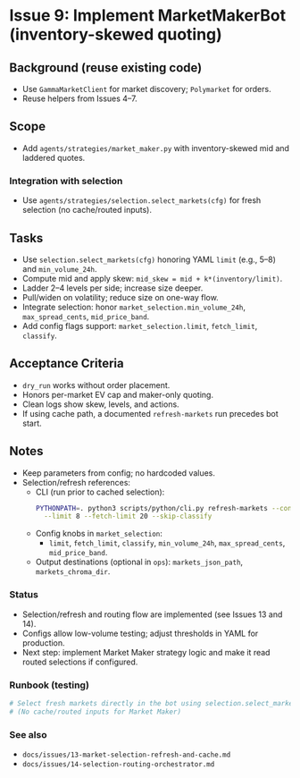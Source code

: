 # Issue 9: Implement MarketMakerBot (inventory-skewed quoting)

## Background (reuse existing code)
- Use `GammaMarketClient` for market discovery; `Polymarket` for orders.
- Reuse helpers from Issues 4–7.

## Scope
- Add `agents/strategies/market_maker.py` with inventory-skewed mid and laddered quotes.

### Integration with selection
- Use `agents/strategies/selection.select_markets(cfg)` for fresh selection (no cache/routed inputs).

## Tasks
- Use `selection.select_markets(cfg)` honoring YAML `limit` (e.g., 5–8) and `min_volume_24h`.
- Compute mid and apply skew: `mid_skew = mid + k*(inventory/limit)`.
- Ladder 2–4 levels per side; increase size deeper.
- Pull/widen on volatility; reduce size on one-way flow.
- Integrate selection: honor `market_selection.min_volume_24h`, `max_spread_cents`, `mid_price_band`.
- Add config flags support: `market_selection.limit`, `fetch_limit`, `classify`.
 

## Acceptance Criteria
- `dry_run` works without order placement.
- Honors per-market EV cap and maker-only quoting.
- Clean logs show skew, levels, and actions.
- If using cache path, a documented `refresh-markets` run precedes bot start.

## Notes
- Keep parameters from config; no hardcoded values.
- Selection/refresh references:
  - CLI (run prior to cached selection):
    ```bash
    PYTHONPATH=. python3 scripts/python/cli.py refresh-markets --config configs/market_maker.yaml \
      --limit 8 --fetch-limit 20 --skip-classify
    ```
  - Config knobs in `market_selection`:
    - `limit`, `fetch_limit`, `classify`, `min_volume_24h`, `max_spread_cents`, `mid_price_band`.
  - Output destinations (optional in `ops`): `markets_json_path`, `markets_chroma_dir`.

### Status
- Selection/refresh and routing flow are implemented (see Issues 13 and 14).
- Configs allow low-volume testing; adjust thresholds in YAML for production.
- Next step: implement Market Maker strategy logic and make it read routed selections if configured.

### Runbook (testing)
```bash
# Select fresh markets directly in the bot using selection.select_markets(cfg)
# (No cache/routed inputs for Market Maker)
```

### See also
- `docs/issues/13-market-selection-refresh-and-cache.md`
- `docs/issues/14-selection-routing-orchestrator.md`
